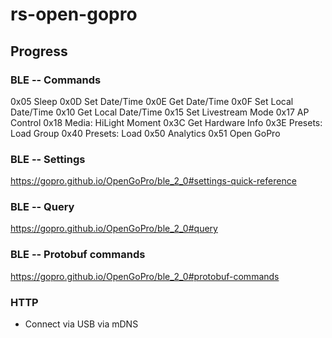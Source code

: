 # rs-open-gopro



## Progress

### BLE -- Commands

0x05	Sleep
0x0D	Set Date/Time
0x0E	Get Date/Time
0x0F	Set Local Date/Time
0x10	Get Local Date/Time
0x15	Set Livestream Mode
0x17	AP Control
0x18	Media: HiLight Moment
0x3C	Get Hardware Info
0x3E	Presets: Load Group
0x40	Presets: Load
0x50	Analytics
0x51	Open GoPro

### BLE -- Settings

https://gopro.github.io/OpenGoPro/ble_2_0#settings-quick-reference

### BLE -- Query

https://gopro.github.io/OpenGoPro/ble_2_0#query

### BLE -- Protobuf commands

https://gopro.github.io/OpenGoPro/ble_2_0#protobuf-commands

### HTTP

- Connect via USB via mDNS

